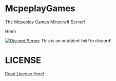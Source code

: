 # McpeplayGames
The Mcpeplay Games Minecraft Server!

Hmm

[![Discord Server](https://discord.io/mcpp/badge)](https://discord.com/invite/mQquEJcqmK)
This is an outdated link! to discord!














# LICENSE
[Read License Here!](https://github.com/McpeplayGames/McpeplayGames/blob/main/LICENSE)
